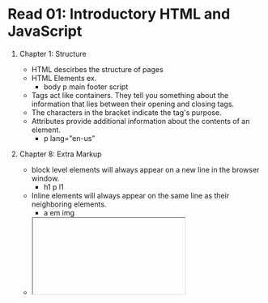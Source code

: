# Read 01: Introductory HTML and JavaScript

1. Chapter 1: Structure
    - HTML descirbes the structure of pages
    - HTML Elements ex.
        *  body p main footer script
    - Tags act like containers. They tell you something about the information that lies
      between their opening and closing tags.
    - The characters in the bracket indicate the tag's purpose. 
    - Attributes provide additional information about the contents of an element. 
        * p lang="en-us"

2. Chapter 8: Extra Markup
    - block level elements will always appear on a new line in the browser window.
        * h1 p l1
    - Inline elements will always appear on the same line as their neighboring elements.
        * a em img
    - <iframe> allows you to embed images from other websites into your current page.
     * like a google map
    - in HTML5 the `seamless=""` attribute can be applied in lue of scrollbars

3. Chapter 17: HTML5 Layout 
    - The article element acts as a container for any section of a page that could stand alone and
      potentially be syndicated.
        * a forum post, blog post etc...
    - The nav element is used to contain the major navigational blocks on the site such as the
      primary site navigation.
    - the aside element has 2 purposes
        1. When the aside element is used inside an article element, it should contain information that is related to the
           article but not essential to its overall meaning.
        2. When the aside element is used outside of an article element, it acts as a container
           for content that is related to the entire page.
    - The purpose of the hgroup element is to group together a set of one or more h1 through
      h6 elements so that they are treated as one single heading. 

4. Chapter 18: Process and Design
        